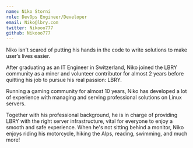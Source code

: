 ```yaml
---
name: Niko Storni
role: DevOps Engineer/Developer
email: Niko@lbry.com
twitter: Nikooo777
github: Nikooo777
---
```


Niko isn't scared of putting his hands in the code to write solutions to make user’s lives easier.

After graduating as an IT Engineer in Switzerland, Niko joined the LBRY community as a miner and volunteer contributor for almost 2 years before quitting his job to pursue his real passion: LBRY.

Running a gaming community for almost 10 years, Niko has developed a lot of experience with managing and serving professional solutions on Linux servers.

Together with his professional background, he is in charge of providing LBRY with the right server infrastructure, vital for everyone to enjoy a smooth and safe experience. When he's not sitting behind a monitor, Niko enjoys riding his motorcycle, hiking the Alps, reading, swimming, and much more!
